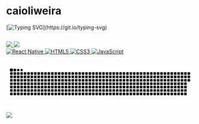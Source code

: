# caioliweira

[![Typing SVG](https://readme-typing-svg.demolab.com?font=Fira+Code&weight=500&size=24&pause=1000&color=%230077B5?&random=false&width=435&lines=Hello%2C+World!)](https://git.io/typing-svg)
##

<table>
  
  <a href="https://github.com/caioliweira">
  <img height="180em" src="https://github-readme-stats.vercel.app/api?username=caioliweira&show_icons=true&theme=github_dark&include_all_commits=true&count_private=true"/>
  <img height="180em" src="https://github-readme-stats.vercel.app/api/top-langs/?username=caioliweira&layout=compact&langs_count=6&theme=github_dark"/>
    <br>
  <img src="https://upload.wikimedia.org/wikipedia/commons/thumb/a/a7/React-icon.svg/539px-React-icon.svg.png" width="80" alt="React Native">
  <img src="https://img.icons8.com/color/2x/html-5.png" width="80" alt="HTML5">
  <img src="https://img.icons8.com/color/2x/css3.png" width="80" alt="CSS3">
  <img src="https://static.vecteezy.com/system/resources/previews/027/127/560/non_2x/javascript-logo-javascript-icon-transparent-free-png.png" width="80" alt="JavaScript">


</table>
<picture>
  <source media="(prefers-color-scheme: dark)" srcset="https://raw.githubusercontent.com/caioliweira/caioliweira/output/github-contribution-grid-snake-dark.svg">
  <source media="(prefers-color-scheme: light)" srcset="https://raw.githubusercontent.com/caioliweira/caioliweira/output/github-contribution-grid-snake-dark.svg">
  <img alt="github contribution grid snake animation" src="https://raw.githubusercontent.com/caioliweira/caioliweira/output/github-contribution-grid-snake.svg">
</picture>
<div> 
  
  <a href="https://www.instagram.com/caioliweira_/" target="_blank"><img src="https://img.shields.io/badge/-Instagram-%23E4405F?style=for-the-badge&logo=instagram&logoColor=white" target="_blank"></a>
 
</div>
